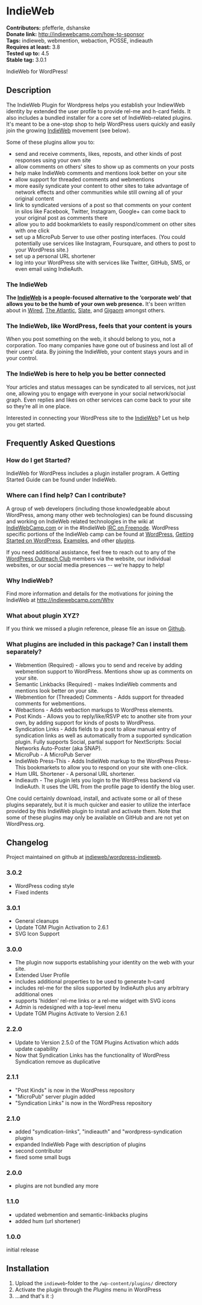 # IndieWeb #
**Contributors:** pfefferle, dshanske  
**Donate link:** http://indiewebcamp.com/how-to-sponsor  
**Tags:** indieweb, webmention, webaction, POSSE, indieauth  
**Requires at least:** 3.8  
**Tested up to:** 4.5  
**Stable tag:** 3.0.1  

IndieWeb for WordPress!

## Description ##

The IndieWeb Plugin for Wordpress helps you establish your IndiewWeb identity by extended the user profile to provide rel-me and h-card fields.
It also includes a bundled installer for a core set of IndieWeb-related plugins. It's meant to be a one-stop shop to help WordPress users quickly
and easily join the growing [IndieWeb](http://www.indiewebcamp.com) movement (see below).

Some of these plugins allow you to:

* send and receive comments, likes, reposts, and other kinds of post responses using your own site
* allow comments on others' sites to show up as comments on your posts
* help make IndieWeb comments and mentions look better on your site
* allow support for threaded comments and webmentions
* more easily syndicate your content to other sites to take advantage of network effects and other communities while still owning all of your original content
* link to syndicated versions of a post so that comments on your content in silos like Facebook, Twitter, Instagram, Google+ can come back to your original post as comments there
* allow you to add bookmarklets to easily respond/comment on other sites with one click
* set up a MicroPub Server to use other posting interfaces. (You could potentially use services like Instagram, Foursquare, and others to post to your WordPress site.)
* set up a personal URL shortener
* log into your WordPress site with services like Twitter, GitHub, SMS, or even email using IndieAuth.

### The IndieWeb ###

**The [IndieWeb](http://indiewebcamp.com/) is a people-focused alternative to the ‘corporate web’ that allows you to be the humb of your own web presence.** It's been written about in [Wired](http://www.wired.com/2013/08/indie-web/), [The Atlantic](http://www.theatlantic.com/technology/archive/2014/08/the-new-editors-of-the-internet/378983/), [Slate](http://www.slate.com/blogs/future_tense/2014/04/25/indiewebcamps_create_tools_for_a_new_internet.html), and [Gigaom](https://gigaom.com/2014/09/03/dont-like-facebook-owning-and-controlling-your-content-use-tools-that-support-the-open-web/) amongst others.

### The IndieWeb, like WordPress, feels that **your content is yours** ###

When you post something on the web, it should belong to you, not a corporation. Too many companies have gone out of business and lost all of their users’ data. By joining the IndieWeb, your content stays yours and in your control.

### The IndieWeb is here to help you be **better connected** ###

Your articles and status messages can be syndicated to all services, not just one, allowing you to engage with everyone in your social network/social graph. Even replies and likes on other services can come back to your site so they’re all in one place.

Interested in connecting your WordPress site to the [IndieWeb](https://indiewebcamp.com/)? Let us help you get started.

## Frequently Asked Questions ##

### How do I get Started? ###

IndieWeb for WordPress includes a plugin installer program. A Getting Started Guide can be found under IndieWeb.

### Where can I find help? Can I contribute? ###

A group of web developers (including those knowledgeable about WordPress, among many other web technologies) can be found discussing and working on IndieWeb related technologies in the wiki at [IndieWebCamp.com](http://www.indiewebcamp.com) or in the #IndieWeb [IRC on Freenode](https://indiewebcamp.com/IRC). WordPress specific portions of the IndieWeb camp can be found at [WordPress](https://indiewebcamp.com/wordpress), [Getting Started on WordPress](https://indiewebcamp.com/Getting_Started_on_WordPress), [Examples](https://indiewebcamp.com/WordPress/Examples), and other [plugins](https://indiewebcamp.com/WordPress/Plugins).

If you need additional assistance, feel free to reach out to any of the [WordPress Outreach Club](https://indiewebcamp.com/WordPress_Outreach_Club) members via the website, our individual websites, or our social media presences -- we're happy to help!

### Why IndieWeb? ###

Find more information and details for the motivations for joining the IndieWeb at http://indiewebcamp.com/Why

### What about plugin XYZ? ###

If you think we missed a plugin reference, please file an issue on [Github](https://github.com/indieweb/wordpress-indieweb/issues).

### What plugins are included in this package? Can I install them separately? ###

* Webmention (Required) - allows you to send and receive by adding webmention support to WordPress. Mentions show up as comments on your site.
* Semantic Linkbacks (Required) - makes IndieWeb comments and mentions look better on your site.
* Webmention for (Threaded) Comments - Adds support for threaded comments for webmentions.
* Webactions - Adds webaction markups to WordPress elements.
* Post Kinds - Allows you to reply/like/RSVP etc to another site from your own, by adding support for kinds of posts to WordPress.
* Syndication Links - Adds fields to a post to allow manual entry of syndication links as well as automatically from a supported syndication plugin. Fully supports Social, partial support for NextScripts: Social Networks Auto-Poster (aka SNAP).
* MicroPub - A MicroPub Server
* IndieWeb Press-This - Adds IndieWeb markup to the WordPress Press-This bookmarkets to allow you to respond on your site with one-click.
* Hum URL Shortener - A personal URL shortener.
* Indieauth - The plugin lets you login to the WordPress backend via IndieAuth. It uses the URL from the profile page to identify the blog user.

One could certainly download, install, and activate some or all of these plugins separately, but it is much quicker and easier to utilize the interface provided by this IndieWeb plugin to install and activate them. Note that some of these plugins may only be available on GitHub and are not yet on WordPress.org.

## Changelog ##

Project maintained on github at [indieweb/wordpress-indieweb](https://github.com/indieweb/wordpress-indieweb).

### 3.0.2 ###

* WordPress coding style
* Fixed indents

### 3.0.1 ###

* General cleanups
* Update TGM Plugin Activation to 2.6.1
* SVG Icon Support

### 3.0.0 ###

* The plugin now supports establishing your identity on the web with your site.
* Extended User Profile
* includes additional properties to be used to generate h-card
* includes rel-me for the silos supported by IndieAuth plus any arbitrary additional ones
* supports 'hidden' rel-me links or a rel-me widget with SVG icons
* Admin is redesigned with a top-level menu
* Update TGM Plugins Activate to Version 2.6.1


### 2.2.0 ###

* Update to Version 2.5.0 of the TGM Plugins Activation which adds update capability
* Now that Syndication Links has the functionality of WordPress Syndication remove as duplicative

### 2.1.1 ###

* "Post Kinds" is now in the WordPress repository
* "MicroPub" server plugin added
* "Syndication Links" is now in the WordPress repository

### 2.1.0 ###

* added "syndication-links", "indieauth" and "wordpress-syndication plugins
* expanded IndieWeb Page with description of plugins
* second contributor
* fixed some small bugs

### 2.0.0 ###

* plugins are not bundled any more

### 1.1.0 ###

* updated webmention and semantic-linkbacks plugins
* added hum (url shortener)

### 1.0.0 ###

initial release

## Installation ##

1. Upload the `indieweb`-folder to the `/wp-content/plugins/` directory
2. Activate the plugin through the *Plugins* menu in WordPress
3. ...and that's it :)
